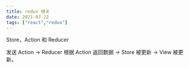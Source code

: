 ```yaml
---
title: redux 相关
date: 2021-07-22
tags: ["react","redux"]
---
```


Store，Action 和 Reducer

<!--more-->

发送 Action -> Reducer 根据 Action 返回数据 -> Store 被更新 -> View 被更新。
